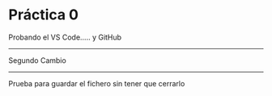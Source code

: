 # Práctica 0


Probando el VS Code..... y GitHub
*********************************
Segundo Cambio
*********************************

Prueba para guardar el fichero sin tener que cerrarlo